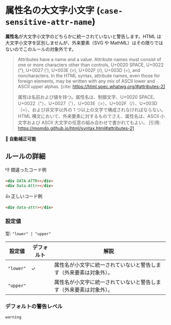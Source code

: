 # 属性名の大文字小文字 (`case-sensitive-attr-name`)

**属性名**が大文字小文字のどちらかに統一されていないと警告します。HTML は大文字小文字を区別しませんが、外来要素（SVG や MathML）はその限りではないのでこのルールの対象外です。

> Attributes have a name and a value. Attribute names must consist of one or more characters other than controls, U+0020 SPACE, U+0022 ("), U+0027 ('), U+003E (>), U+002F (/), U+003D (=), and noncharacters. In the HTML syntax, attribute names, even those for foreign elements, may be written with any mix of ASCII lower and ASCII upper alphas.
> [cite: https://html.spec.whatwg.org/#attributes-2]
>
> 属性は名前および値を持つ。属性名は、制御文字、U+0020 SPACE、U+0022（"）、U+0027（'）、U+003E（>）、U+002F（/）、U+003D（=）、および非文字以外の 1 つ以上の文字で構成されなければならない。HTML 構文において、外来要素に対するものでさえ、属性名は、ASCII 小文字および ASCII 大文字の任意の組み合わせで書かれてもよい。
> [引用: https://momdo.github.io/html/syntax.html#attributes-2]

**🔧 自動補正可能**

## ルールの詳細

👎 間違ったコード例

```html
<div DATA-ATTR></div>
<div Data-Attr></div>
```

👍 正しいコード例

```html
<div data-attr></div>
```

### 設定値

型: `"lower" | "upper"`

| 設定値    | デフォルト | 解説                                                               |
| --------- | ---------- | ------------------------------------------------------------------ |
| `"lower"` | ✓          | 属性名が小文字に統一されていないと警告します（外来要素は対象外）。 |
| `"upper"` |            | 属性名が小文字に統一されていないと警告します（外来要素は対象外）。 |

### デフォルトの警告レベル

`warning`
